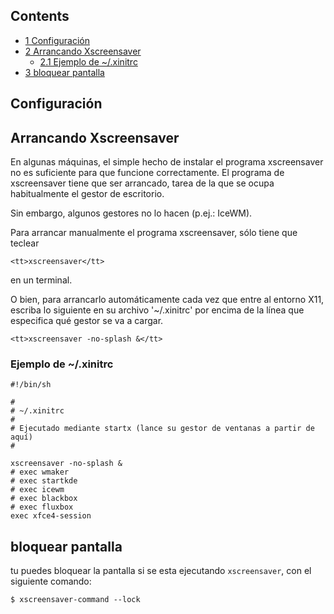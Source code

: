 ## Contents

*   [1 Configuración](#Configuración)
*   [2 Arrancando Xscreensaver](#Arrancando_Xscreensaver)
    *   [2.1 Ejemplo de ~/.xinitrc](#Ejemplo_de_~/.xinitrc)
*   [3 bloquear pantalla](#bloquear_pantalla)

## Configuración

## Arrancando Xscreensaver

En algunas máquinas, el simple hecho de instalar el programa xscreensaver no es suficiente para que funcione correctamente. El programa de xscreensaver tiene que ser arrancado, tarea de la que se ocupa habitualmente el gestor de escritorio.

Sin embargo, algunos gestores no lo hacen (p.ej.: IceWM).

Para arrancar manualmente el programa xscreensaver, sólo tiene que teclear

```
<tt>xscreensaver</tt> 

```

en un terminal.

O bien, para arrancarlo automáticamente cada vez que entre al entorno X11, escriba lo siguiente en su archivo '~/.xinitrc' por encima de la línea que especifica qué gestor se va a cargar.

```
<tt>xscreensaver -no-splash &</tt>

```

### Ejemplo de ~/.xinitrc

```
#!/bin/sh

```

```
#
# ~/.xinitrc
#
# Ejecutado mediante startx (lance su gestor de ventanas a partir de aquí)
#

xscreensaver -no-splash &
# exec wmaker
# exec startkde
# exec icewm
# exec blackbox
# exec fluxbox
exec xfce4-session

```

## bloquear pantalla

tu puedes bloquear la pantalla si se esta ejecutando `xscreensaver`, con el siguiente comando:

```
$ xscreensaver-command --lock

```